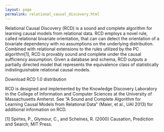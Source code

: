```yaml
---
layout: page
permalink: relational_causal_discovery.html
---
```

Relational Causal Discovery (RCD) is a sound and complete algorithm for learning causal models from relational data.  RCD employs a novel rule, called relational bivariate orientation, that can can detect the orientation of a bivariate dependency with no assumptions on the underlying distribution.  Combined with relational extensions to the rules utilized by the PC algorithm[1], RCD is provably sound and complete under the causal sufficiency assumption.  Given a database and schema, RCD outputs a partially directed model that represents the equivalence class of statistically indistinguishable relational causal models.

Download RCD 1.0 distribution

RCD is designed and implemented by the Knowledge Discovery Laboratory in the College of Information and Computer Sciences at the University of Massachusetts Amherst. See “A Sound and Complete Algorithm for Learning Causal Models from Relational Data” (Maier, et al., UAI 2013)  for additional information on RCD.


[1] Spirtes, P., Glymour, C., and Scheines, R. (2000) Causation, Prediction and Search, MIT Press.